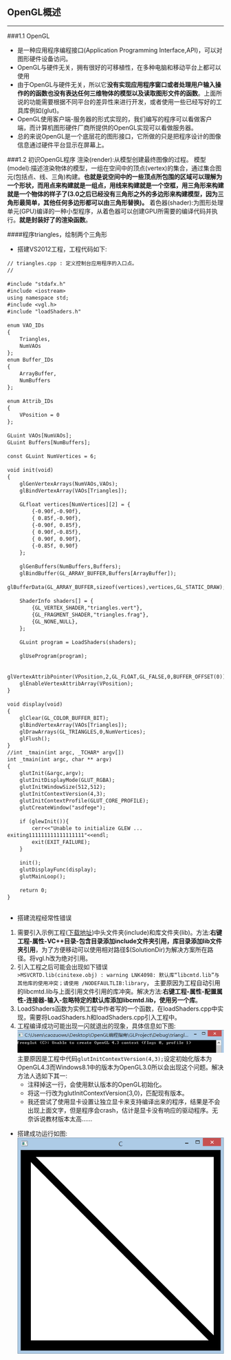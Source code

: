 ## OpenGL概述
---
###1.1 OpenGL
 * 是一种应用程序编程接口(Application Programming Interface,API)，可以对图形硬件设备访问。
 * OpenGL与硬件无关，拥有很好的可移植性，在多种电脑和移动平台上都可以使用
 * 由于OpenGL与硬件无关，所以它**没有实现应用程序窗口或者处理用户输入操作的的函数也没有表达任何三维物体的模型以及读取图形文件的函数**。上面所说的功能需要根据不同平台的差异性来进行开发，或者使用一些已经写好的工具库例如(glut)。
 * OpenGL使用客户端-服务器的形式实现的，我们编写的程序可以看做客户端，而计算机图形硬件厂商所提供的OpenGL实现可以看做服务器。
 * 总的来说OpenGL是一个底层花的图形接口，它所做的只是把程序设计的图像信息通过硬件平台显示在屏幕上。

###1.2 初识OpenGL程序
渲染(render):从模型创建最终图像的过程。
模型(model):描述渲染物体的模型，一组在空间中的顶点(vertex)的集合，通过集合图元(包括点、线、三角)构建。**也就是说空间中的一些顶点所包围的区域可以理解为一个形状，而用点来构建就是一组点，用线来构建就是一个空框，用三角形来构建就是一个物体的样子了(3.0之后已经没有三角形之外的多边形来构建模型，因为三角形最简单，其他任何多边形都可以由三角形替换)。**
着色器(shader):为图形处理单元(GPU)编译的一种小型程序，从着色器可以创建GPU所需要的编译代码并执行。**就是封装好了的渲染函数**。

####程序triangles，绘制两个三角形
 * 搭建VS2012工程，工程代码如下:    
 
```
// triangles.cpp : 定义控制台应用程序的入口点。
//

#include "stdafx.h"
#include <iostream>
using namespace std;
#include <vgl.h>
#include "loadShaders.h"

enum VAO_IDs
{
	Triangles,
	NumVAOs
};
enum Buffer_IDs
{
	ArrayBuffer,
	NumBuffers
};

enum Attrib_IDs
{
	VPosition = 0
};

GLuint VAOs[NumVAOs];
GLuint Buffers[NumBuffers];

const GLuint NumVertices = 6;

void init(void)
{
	glGenVertexArrays(NumVAOs,VAOs);
	glBindVertexArray(VAOs[Triangles]);

	GLfloat vertices[NumVertices][2] = {
		{-0.90f,-0.90f},
		{ 0.85f,-0.90f},
		{-0.90f, 0.85f},
		{ 0.90f,-0.85f},
		{ 0.90f, 0.90f},
		{-0.85f, 0.90f}
	};

	glGenBuffers(NumBuffers,Buffers);
	glBindBuffer(GL_ARRAY_BUFFER,Buffers[ArrayBuffer]);
	glBufferData(GL_ARRAY_BUFFER,sizeof(vertices),vertices,GL_STATIC_DRAW);

	ShaderInfo shaders[] = {
		{GL_VERTEX_SHADER,"triangles.vert"},
		{GL_FRAGMENT_SHADER,"triangles.frag"},
		{GL_NONE,NULL},
	};

	GLuint program = LoadShaders(shaders);

	glUseProgram(program);

	glVertexAttribPointer(VPosition,2,GL_FLOAT,GL_FALSE,0,BUFFER_OFFSET(0));
	glEnableVertexAttribArray(VPosition);
}

void display(void)
{
	glClear(GL_COLOR_BUFFER_BIT);
	glBindVertexArray(VAOs[Triangles]);
	glDrawArrays(GL_TRIANGLES,0,NumVertices);
	glFlush();
}
//int _tmain(int argc, _TCHAR* argv[])
int _tmain(int argc, char ** argv)
{
	glutInit(&argc,argv);
	glutInitDisplayMode(GLUT_RGBA);
	glutInitWindowSize(512,512);
	glutInitContextVersion(4,3);
	glutInitContextProfile(GLUT_CORE_PROFILE);
	glutCreateWindow("asdfege");

	if (glewInit()){
		cerr<<"Unable to initialize GLEW ... exiting111111111111111111"<<endl;
		exit(EXIT_FAILURE);
	}

	init();
	glutDisplayFunc(display);
	glutMainLoop();

	return 0;
}


```
 * 搭建流程经常性错误
  1. 需要引入示例工程([下载地址](http:://www.opengl.org/resources))中头文件夹(include)和库文件夹(lib)。方法:**右键工程-属性-VC++目录-包含目录添加include文件夹引用，库目录添加lib文件夹引用**，为了方便移动可以使用相对路径$(SolutionDir)为解决方案所在路径。将vgl.h改为绝对引用。
  2. 引入工程之后可能会出现如下错误    
     `>MSVCRTD.lib(cinitexe.obj) : warning LNK4098: 默认库“libcmtd.lib”与其他库的使用冲突；请使用 /NODEFAULTLIB:library`，
  主要原因为工程自动引用的libcmtd.lib与上面引用文件引用的库冲突。解决方法:**右键工程-属性-配置属性-连接器-输入-忽略特定的默认库添加libcmtd.lib，使用另一个库**。
  3. LoadShaders函数为实例工程中作者写的一个函数，在loadShaders.cpp中实现，需要将LoadShaders.h和loadShaders.cpp引入工程中。
  4. 工程编译成功可能出现一闪就退出的现象，具体信息如下图:
  ![](triangles-version-err.png)    
  主要原因是工程中代码`glutInitContextVersion(4,3);`设定初始化版本为OpenGL4.3而Windows8.1中的版本为OpenGL3.0所以会出现这个问题。解决方法人选如下其一:
     * 注释掉这一行，会使用默认版本的OpenGL初始化。
     * 将这一行改为glutInitContextVersion(3,0)，匹配现有版本。
     * 我还尝试了使用显卡设置让独立显卡来支持编译出来的程序，结果是不会出现上面文字，但是程序会crash，估计是显卡没有响应的驱动程序。无奈诉说教材版本太高......
 

 * 搭建成功运行如图:    
 ![](triangles.png) 

 
